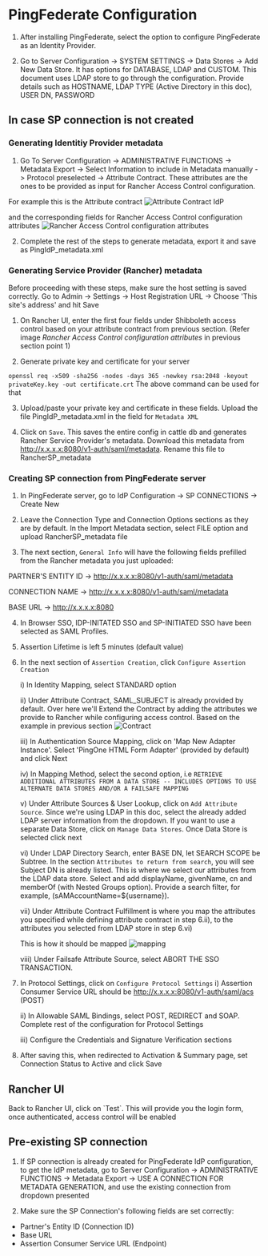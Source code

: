 <h1> PingFederate Configuration </h1>

1. After installing PingFederate, select the option to configure PingFederate as an Identity Provider.

2. Go to Server Configuration -> SYSTEM SETTINGS -> Data Stores -> Add New Data Store. It has options for DATABASE, LDAP and CUSTOM. This document uses LDAP store to go through the configuration. Provide details such as HOSTNAME, LDAP TYPE (Active Directory in this doc), USER DN, PASSWORD

<h2> In case SP connection is not created </h2>
<h3> Generating Identitiy Provider metadata </h3>

1. Go To Server Configuration -> ADMINISTRATIVE FUNCTIONS -> Metadata Export -> Select Information to include in Metadata manually -> Protocol preselected -> Attribute Contract.
These attributes are the ones to be provided as input for Rancher Access Control configuration.

For example this is the Attribute contract
![Attribute Contract IdP](https://github.com/mrajashree/Documents/blob/master/images/IdP-metadata-creation.png)

and the corresponding fields for Rancher Access Control configuration attributes
![Rancher Access Control configuration attributes](https://github.com/mrajashree/Documents/blob/master/images/Rancher-Attributes.png)

2. Complete the rest of the steps to generate metadata, export it and save as PingIdP_metadata.xml

<h3> Generating Service Provider (Rancher) metadata </h3>

Before proceeding with these steps, make sure the host setting is saved correctly. Go to Admin -> Settings -> Host Registration URL -> Choose 'This site's address' and hit Save

1. On Rancher UI, enter the first four fields under Shibboleth access control based on your attribute contract from previous section. (Refer image *Rancher Access Control configuration attributes* in previous section point 1)

2. Generate private key and certificate for your server

`openssl req -x509 -sha256 -nodes -days 365 -newkey rsa:2048 -keyout privateKey.key -out certificate.crt`
The above command can be used for that

3. Upload/paste your private key and certificate in these fields. Upload the file PingIdP_metadata.xml in the field for `Metadata XML`

4. Click on `Save`. This saves the entire config in cattle db and generates Rancher Service Provider's metadata.
Download this metadata from http://x.x.x.x:8080/v1-auth/saml/metadata. Rename this file to RancherSP_metadata

<h3> Creating SP connection from PingFederate server </h3>

1. In PingFederate server, go to IdP Configuration -> SP CONNECTIONS -> Create New

2. Leave the Connection Type and Connection Options sections as they are by default. In the Import Metadata section, select FILE option and upload RancherSP_metadata file

3. The next section, `General Info` will have the following fields prefilled from the Rancher metadata you just uploaded:

PARTNER'S ENTITY ID -> http://x.x.x.x:8080/v1-auth/saml/metadata

CONNECTION NAME -> http://x.x.x.x:8080/v1-auth/saml/metadata

BASE URL -> http://x.x.x.x:8080

4. In Browser SSO, IDP-INITATED SSO and SP-INITIATED SSO have been selected as SAML Profiles. 

5. Assertion Lifetime is left 5 minutes (default value)

6. In the next section of `Assertion Creation`, click `Configure Assertion Creation`

	i) In Identity Mapping, select STANDARD option
	
	ii) Under Attribute Contract, SAML_SUBJECT is already provided by default. Over here we'll Extend the Contract by adding the attributes we provide to Rancher while configuring access control. Based on the example in previous section
	![Contract](https://github.com/mrajashree/Documents/blob/master/images/Attribute-Contract-SP%20connection.png)
	
	iii) In Authentication Source Mapping, click on 'Map New Adapter Instance'. Select 'PingOne HTML Form Adapter' (provided by default) and click Next
	
	iv) In Mapping Method, select the second option, i.e 
	`RETRIEVE ADDITIONAL ATTRIBUTES FROM A DATA STORE -- INCLUDES OPTIONS TO USE ALTERNATE DATA STORES AND/OR A FAILSAFE MAPPING`
	
	v) Under Attribute Sources & User Lookup, click on `Add Attribute Source`. Since we're using LDAP in this doc, select the already added LDAP server information from the dropdown. If you want to use a separate Data Store, click on `Manage Data Stores`. Once Data Store is selected click next
	
	vi) Under LDAP Directory Search, enter BASE DN, let SEARCH SCOPE be Subtree. In the section `Attributes to return from search`, you will see Subject DN is already listed. This is where we select our attributes from the LDAP data store. Select and add displayName, givenName, cn and memberOf (with Nested Groups option). Provide a search filter, for example, (sAMAccountName=${username}). 
	
	vii) Under Attribute Contract Fulfillment is where you map the attributes you specified while defining attribute contract in step 6.ii), to the attributes you selected from LDAP store in step 6.vi)
	
	This is how it should be mapped
	![mapping](https://github.com/mrajashree/Documents/blob/master/images/AttributeContractFulfillment.png)
	
	viii) Under Failsafe Attribute Source, select ABORT THE SSO TRANSACTION.
	
7. In Protocol Settings, click on `Configure Protocol Settings`
	i) Assertion Consumer Service URL should be http://x.x.x.x:8080/v1-auth/saml/acs (POST)
	
	ii) In Allowable SAML Bindings, select POST, REDIRECT and SOAP. Complete rest of the configuration for Protocol Settings
	
	iii) Configure the Credentials and Signature Verification sections
	
8. After saving this, when redirected to Activation & Summary page, set Connection Status to Active and click Save

<h2> Rancher UI </h2>
Back to Rancher UI, click on `Test`. This will provide you the login form, once authenticated, access control will be enabled

<h2> Pre-existing SP connection </h2>

1. If SP connection is already created for PingFederate IdP configuration, to get the IdP metadata, go to 
Server Configuration -> ADMINISTRATIVE FUNCTIONS -> Metadata Export ->  USE A CONNECTION FOR METADATA GENERATION, and use the existing connection from dropdown presented

2. Make sure the SP Connection's following fields are set correctly:
* Partner's Entity ID (Connection ID)
* Base URL
* Assertion Consumer Service URL (Endpoint)
